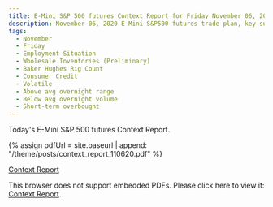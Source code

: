 ```yaml
---
title: E-Mini S&P 500 futures Context Report for Friday November 06, 2020
description: November 06, 2020 E-Mini S&P500 futures trade plan, key support and resistance zones, and volatility analysis.
tags:
  - November
  - Friday
  - Employment Situation 
  - Wholesale Inventories (Preliminary) 
  - Baker Hughes Rig Count 
  - Consumer Credit 
  - Volatile
  - Above avg overnight range
  - Below avg overnight volume
  - Short-term overbought
---
```


Today's E-Mini S&P 500 futures Context Report.

{% assign pdfUrl = site.baseurl | append: "/theme/posts/context_report_110620.pdf" %}

<a href="{{pdfUrl}}">Context Report</a>

<object data="{{pdfUrl}}" type="application/pdf" width="700px" height="700px">
    <p>This browser does not support embedded PDFs. Please click here to view it: <a href="{{pdfUrl}}">Context Report</a>.</p>
</object>

